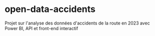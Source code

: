 # open-data-accidents
Projet sur l'analyse des données d'accidents de la route en 2023 avec Power BI, API et front-end interactif
